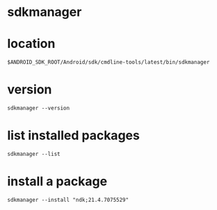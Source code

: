 # sdkmanager

# location

`$ANDROID_SDK_ROOT/Android/sdk/cmdline-tools/latest/bin/sdkmanager`

# version

`sdkmanager --version`

# list installed packages

`sdkmanager --list`

# install a package

`sdkmanager --install "ndk;21.4.7075529"`
